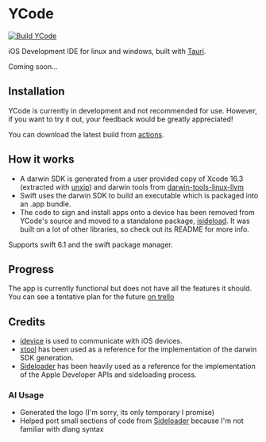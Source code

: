 # YCode

[![Build YCode](https://github.com/nab138/YCode/actions/workflows/build.yml/badge.svg)](https://github.com/nab138/YCode/actions/workflows/build.yml)

iOS Development IDE for linux and windows, built with [Tauri](https://tauri.app/).

Coming soon...

## Installation

YCode is currently in development and not recommended for use. However, if you want to try it out, your feedback would be greatly appreciated!

You can download the latest build from [actions](https://github.com/nab138/YCode/actions/workflows/build.yml).

## How it works

- A darwin SDK is generated from a user provided copy of Xcode 16.3 (extracted with [unxip](https://github.com/saagarjha/unxip)) and darwin tools from [darwin-tools-linux-llvm](https://github.com/xtool-org/darwin-tools-linux-llvm)
- Swift uses the darwin SDK to build an executable which is packaged into an .app bundle.
- The code to sign and install apps onto a device has been removed from YCode's source and moved to a standalone package, [isideload](https://github.com/nab138/isideload). It was built on a lot of other libraries, so check out its README for more info.

Supports swift 6.1 and the swift package manager.

## Progress

The app is currently functional but does not have all the features it should. You can see a tentative plan for the future [on trello](https://trello.com/b/QYQFfOvm/ycode)

## Credits

- [idevice](https://github.com/jkcoxson/idevice) is used to communicate with iOS devices.
- [xtool](https://xtool.sh) has been used as a reference for the implementation of the darwin SDK generation.
- [Sideloader](https://github.com/Dadoum/Sideloader) has been heavily used as a reference for the implementation of the Apple Developer APIs and sideloading process.

### AI Usage

- Generated the logo (I'm sorry, its only temporary I promise)
- Helped port small sections of code from [Sideloader](https://github.com/Dadoum/Sideloader) because I'm not familiar with dlang syntax

